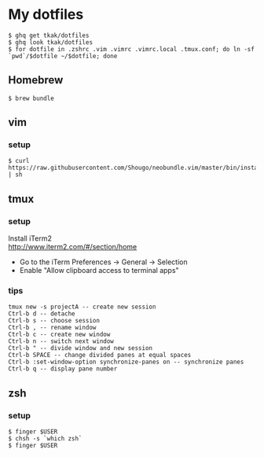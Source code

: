 My dotfiles
===========

    $ ghq get tkak/dotfiles
    $ ghq look tkak/dotfiles
    $ for dotfile in .zshrc .vim .vimrc .vimrc.local .tmux.conf; do ln -sf `pwd`/$dotfile ~/$dotfile; done

Homebrew
--------

    $ brew bundle

vim
---
### setup

    $ curl https://raw.githubusercontent.com/Shougo/neobundle.vim/master/bin/install.sh | sh

tmux
----
### setup

Install iTerm2  
<http://www.iterm2.com/#/section/home>
- Go to the iTerm Preferences -> General -> Selection 
- Enable "Allow clipboard access to terminal apps"

### tips

    tmux new -s projectA -- create new session
    Ctrl-b d -- detache
    Ctrl-b s -- choose session
    Ctrl-b , -- rename window
    Ctrl-b c -- create new window
    Ctrl-b n -- switch next window
    Ctrl-b " -- divide window and new session
    Ctrl-b SPACE -- change divided panes at equal spaces
    Ctrl-b :set-window-option synchronize-panes on -- synchronize panes
    Ctrl-b q -- display pane number

zsh
---
### setup

    $ finger $USER
    $ chsh -s `which zsh`
    $ finger $USER


